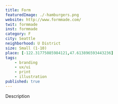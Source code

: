```yaml
---
title: Form
featuredImage: ./-hamburgers.png
website: http://www.formmade.com/
twit: formmade
inst: formmade
category: F
city: Seattle
neighborhood: U District
size: Small (1-10)
place: [-122.31775085984121,47.613896593443236]
tags:
    - branding
    - ux/ui
    - print
    - illustration
published: true
---
```


Description
